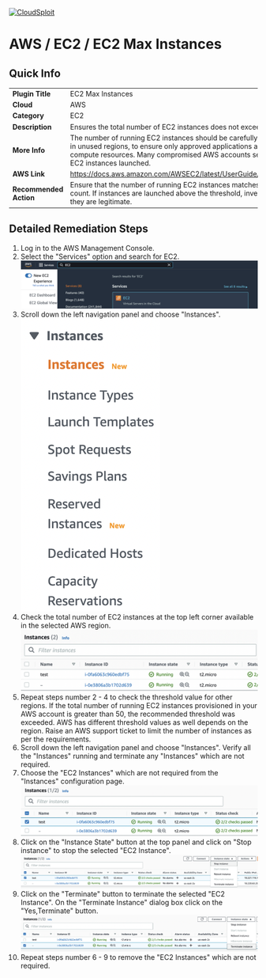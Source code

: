 [![CloudSploit](https://cloudsploit.com/img/logo-new-big-text-100.png "CloudSploit")](https://cloudsploit.com)

# AWS / EC2 / EC2 Max Instances

## Quick Info

| | |
|-|-|
| **Plugin Title** | EC2 Max Instances |
| **Cloud** | AWS |
| **Category** | EC2 |
| **Description** | Ensures the total number of EC2 instances does not exceed a set threshold. |
| **More Info** | The number of running EC2 instances should be carefully audited, especially in unused regions, to ensure only approved applications are consuming compute resources. Many compromised AWS accounts see large numbers of EC2 instances launched. |
| **AWS Link** | https://docs.aws.amazon.com/AWSEC2/latest/UserGuide/monitoring_ec2.html |
| **Recommended Action** | Ensure that the number of running EC2 instances matches the expected count. If instances are launched above the threshold, investigate to ensure they are legitimate. |

## Detailed Remediation Steps
1. Log in to the AWS Management Console.
2. Select the "Services" option and search for EC2. </br> <img src="/resources/aws/ec2/ec2-max-instances/step2.png"/>
3. Scroll down the left navigation panel and choose "Instances". </br>  <img src="/resources/aws/ec2/ec2-max-instances/step3.png"/>
4. Check the total number of EC2 instances at the top left corner available in the selected AWS region. </br> <img src="/resources/aws/ec2/ec2-max-instances/step4.png"/>
5. Repeat steps number 2 - 4 to check the threshold value for other regions. If the total number of running EC2 instances provisioned in your AWS account is greater than 50, the recommended threshold was exceeded. AWS has different threshold values as well depends on the region. Raise an AWS support ticket to limit the number of instances as per the requirements. </br>
6. Scroll down the left navigation panel and choose "Instances". Verify all the "Instances" running and terminate any "Instances" which are not required. 
7. Choose the "EC2 Instances" which are not required from the "Instances" configuration page. </br> <img src="/resources/aws/ec2/ec2-max-instances/step7.png"/>
8. Click on the "Instance State" button at the top panel and click on "Stop instance" to stop the selected "EC2 Instance".</br> <img src="/resources/aws/ec2/ec2-max-instances/step8.png"/>
9. Click on the "Terminate" button to terminate the selected "EC2 Instance". On the "Terminate Instance" dialog box click on the "Yes,Terminate" button.</br> <img src="/resources/aws/ec2/ec2-max-instances/step9.png"/>
10. Repeat steps number 6 - 9 to remove the "EC2 Instances" which are not required. </br>
